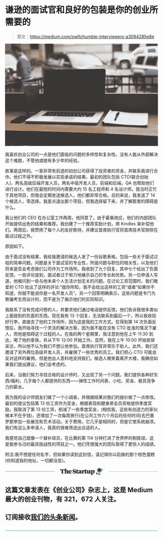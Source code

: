 # 谦逊的面试官和良好的包装是你的创业所需要的

> 原文：<https://medium.com/swlh/humble-interviewers-a3084285e8e>

![](img/78f8eb25215ac330b385d41378eba6a8.png)

我喜欢创业公司的一点是他们面临的问题的多样性和复杂性。没有人能从外部解决这个难题，不管他或她有多少年的经验。

故事是这样的。一家非常有前途的初创公司获得了投资者的资金，并联系我进行合作。他们不得不积极发展以实现承诺的结果。最初的团队包括 CTO(联合创始人)，两名高级后端开发人员，两名中级开发人员，前端和后端，QA 也帮助他们进行设计。他们在最短的时间内需要大约 15 名工程师和 4 名设计师。我当时正忙于其他项目，但我会定期发送候选人，他们都非常合格。总的来说，我发送了 14 个候选人，零选择。我差点退出那个项目，但我选择留下来，并了解那里的障碍是什么。

我让他们的 CEO 在办公室工作两周，他同意了。由于霍桑效应，他们的内部团队开始提供出色的结果和推荐。我创建了一个推荐奖励计划，用 Kindles 来补偿他们。两周后，我赞扬了每个人的友好款待，并建议首席执行官将首席技术官排除在面试过程之外。

原因如下。

由于面试没有结果，我给我邀请的候选人发了一份谷歌表格，包括一些关于面试过程的简单问题。问题是关于面试官的专业性，所提问题与职位的相关性，以及他们将来是否会考虑我们公司作为工作场所。我收到了九个回复，其中七个给出了负面反馈。一些评论提到，面试者过于努力地展示自己的专长和优势。另一位申请人写道，他被问到一些与他未来个人生活计划无关的问题。在讨论工资范围时，我们敬爱的 CTO 给出了这样的评论:“就你所知，我不会给出这样的工资”或者“如果你不知道，你就不能说你是一名开发人员”。另一个回答明确表示，这些问题是专门为欺骗考生而设计的，而不是为了揭示他们的实际知识。

我联系了没有完成问卷的人，并要求他们通过电话提供反馈。他们告诉我很多类似上面提到的负面的东西。现在我有 13 个回复，无法联系到最后一个，所以我收拾好行李，直接去了他的工作场所，因为这是我的工作方式。在得到第 14 次负面反馈后，我开始寻找一个灵活的解决方案，因为我不能在没有 CTO 批准的情况下雇人，而他是阻碍这个过程的人。在我的两个星期里，我注意到他在上午 11:30 到达，喝了他的拿铁，并从下午 12:00 开始工作。显然，我在上午 10:00 开始安排采访，所以他不认为我们不想让他参加。首席执行官非常乐于助人。此外，我们还邀请了另外两位高级开发人员，并雇佣了一些优秀的员工。我们担心 CTO 可能会反对这样的雇佣，但是他出人意料地支持我们。候选人微笑着离开大楼，我确信如果我们提出建议，他们会考虑的。

后来，当我们努力寻找合格的设计师时，又出现了另一个问题。我们提供各种好东西/福利，几乎每个人都提供的东西——弹性工作时间表、小吃、奖金、极具竞争力的薪水。

我为我的设计师朋友们做了一个小调查，并根据结果对我们的报价做了一点修改。最初的提议包括第 13 份工资作为奖金，根据表现和健身房会员资格提供季度奖励。我取消了第 13 份工资，削减了一些季度奖金，(相信我，这些有创造力的家伙根本不在乎钱)，还增加了一次每周旅行(在公司工作六个月后的任何时间)去巴塞罗那参加一些展览和艺术活动。关于费用，它几乎是相同的，但是它使系统崩溃。我们有这么多申请人，我真的很难筛选出合适的人。

我感觉自己就像一个替补球员，在比赛的第 114 分钟打进了世界杯的制胜球。这是我参与过的最具挑战性的项目之一。他们凭借强大的团队取得了更惊人的成绩。

附注:我不想提任何名字，但如果你读到这封信，请记得你以前做的那个棕色蛋糕(你知道我的地址，一切都没变)。

[![](img/308a8d84fb9b2fab43d66c117fcc4bb4.png)](https://medium.com/swlh)

## 这篇文章发表在《创业公司》杂志上，这是 Medium 最大的创业刊物，有 321，672 人关注。

## 订阅接收[我们的头条新闻](http://growthsupply.com/the-startup-newsletter/)。

[![](img/b0164736ea17a63403e660de5dedf91a.png)](https://medium.com/swlh)